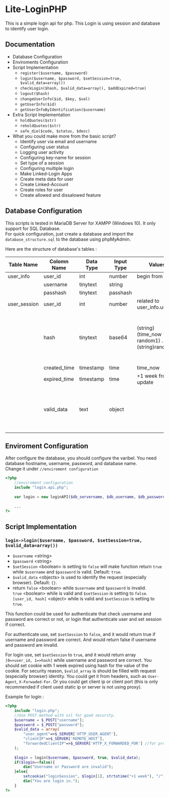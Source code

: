 # Lite-LoginPHP
This is a simple login api for php. This Login is using session and database to identify user login. <br />

## Documentation
- Database Configuration
- Enviroments Configuration
- Script Implementation
	- `register($username, $password)`
	- `login($username, $password, $setSession=true, $valid_data=array())`
	- `checkLogin($hash, $valid_data=array(), $addExpired=true)`
	- `logout($hash)`
	- `changeUserInfo($id, $key, $val)`
	- `getUserInfo($id)`
	- `getUserInfoByIdentification($username)`
- Extra Script Implementation
	- `holdQuotes($str)`
	- `reholdQuotes($str)`
	- `safe_die($code, $status, $desc)`
- What you could make more from the basic script?
	- Identify user via email and username
	- Configuring user status
	- Logging user activity
	- Configuring key-name for session
	- Set type of a session
	- Configuring multiple login
	- Make Linked-Login Apps
	- Create meta data for user
	- Create Linked-Account
	- Create roles for user
	- Create allowed and dissalowed feature

## Database Configuration
This scripts is tested in MariaDB Server for XAMPP (Windows 10). It only support for SQL Database. <br />
For quick configuration, just create a database and import the `database_structure.sql` to the database using phpMyAdmin.

Here are the structure of database's tables :

| Table Name   | Colomn Name  | Data Type | Input Type   | Values                                         | Notes                                                                            |
|--------------|--------------|-----------|--------------|------------------------------------------------|----------------------------------------------------------------------------------|
| user_info    | user_id      | int       | number       | begin from 1                                   |                                                                                  |
|              | username     | tinytext  | string       |                                                |                                                                                  |
|              | passhash     | tinytext  | passhash     |                                                |                                                                                  |
| user_session | user_id      | int       | number       | related to user_info.user_id                   |                                                                                  |
|              | hash         | tinytext  | base64       | (string)(time_now * random1) . (string)random2 | random1 is in range 1000 to 9999, and random2 is in range 100000000 to 999999999 |
|              | created_time | timestamp | time         | time_now                                       |                                                                                  |
|              | expired_time | timestamp | time         | +1 week from update                            |                                                                                  |
|              | valid_data   | text      | <json>object |                                                | to identify the request (browser/http call) such as UserAgent or language, etc.  |

## Enviroment Configuration
After configure the database, you should configure the varibel. You need database hostname, username, password, and database name.<br />
Change it under `//enviroment configuration`
```php
<?php
	//enviroment configuration
	include "login.api.php";
	
	var login = new loginAPI($db_servername, $db_username, $db_password, $db_dbname);
	
	...
?>
```

## Script Implementation
### `login->login($username, $password, $setSession=true, $valid_data=array())`
- `$username` \<string\>
- `$password` \<string\>
- `$setSession` \<boolean\> is setting to `false` will make function return `true` while `$username` and `$password` is valid. Default: `true`.
- `$valid_data` \<objects\> is used to identify the request (especially browser). Default: `{}`.
- return `false` \<boolean\> while `$username` and `$password` is invalid. <br />
	 `true` \<boolean\> while is valid and `$setSession` is setting to `false`. <br />
	 `[user_id, hash]` \<object\> while is valid and `$setSession` is setting to `true`. <br />

This function could be used for authenticate that check username and password are correct or not, or login that authenticate user and set session if correct. <br />

For authenticate use, set `$setSession` to `false`, and it would return true if username and password are correct. And would return false if username and password are invalid.

For login use, set `$setSession` to `true`, and it would return array `[0=>user_id, 1=>hash]` while username and password are correct. You should set cookie with 1 week expired using hash for the value of the cookie. For security reason, `$valid_array` is should be filled with request (especially browser) identity. You could get it from headers, such as `User-Agent`, `X-Forwaded-For`. Or you could get client ip or client port (this is only recommended if client used static ip or server is not using proxy). <br />

Example for login :
```php
<?php
	include "login.php";
	//Use POST method with ssl for good security.
	$username = $_POST["username"];
	$password = $_POST["password"];
	$valid_data = array(
		"user_agent"=>$_SERVER['HTTP_USER_AGENT'],
		"clientIP"=>$_SERVER['REMOTE_HOST'],
		"forwardedClientIP"=>$_SERVER['HTTP_X_FORWARDED_FOR'] //for proxy server
	);
	
	$login = login($username, $password, true, $valid_data);
	if($login==false){
		die("Username or Password are invalid");
	}else{
		setcookie("loginSession", $login[1], strtotime("+1 week"), "/");
		die("You are login in.");
	}
?>
```
